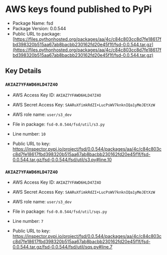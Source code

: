 # AWS keys found published to PyPi

* Package Name: fsd
* Package Version: 0.0.544
* Public URL to package: [https://files.pythonhosted.org/packages/aa/4c/c84c803cc8d7fe18617fbd398320b515aa67ab8bacbb230162fd20e45f1f/fsd-0.0.544.tar.gz](https://files.pythonhosted.org/packages/aa/4c/c84c803cc8d7fe18617fbd398320b515aa67ab8bacbb230162fd20e45f1f/fsd-0.0.544.tar.gz)

## Key Details

### `AKIAZ7YFAWD6HLD47Z4O`

* AWS Access Key ID: `AKIAZ7YFAWD6HLD47Z4O`
* AWS Secret Access Key: `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` 
* AWS role name: `user/s3_dev`
* File in package: `fsd-0.0.544/fsd/util/s3.py`
* Line number: `10`

* Public URL to key: https://inspector.pypi.io/project/fsd/0.0.544/packages/aa/4c/c84c803cc8d7fe18617fbd398320b515aa67ab8bacbb230162fd20e45f1f/fsd-0.0.544.tar.gz/fsd-0.0.544/fsd/util/s3.py#line.10



### `AKIAZ7YFAWD6HLD47Z4O`

* AWS Access Key ID: `AKIAZ7YFAWD6HLD47Z4O`
* AWS Secret Access Key: `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` 
* AWS role name: `user/s3_dev`
* File in package: `fsd-0.0.544/fsd/util/sqs.py`
* Line number: `7`

* Public URL to key: https://inspector.pypi.io/project/fsd/0.0.544/packages/aa/4c/c84c803cc8d7fe18617fbd398320b515aa67ab8bacbb230162fd20e45f1f/fsd-0.0.544.tar.gz/fsd-0.0.544/fsd/util/sqs.py#line.7


